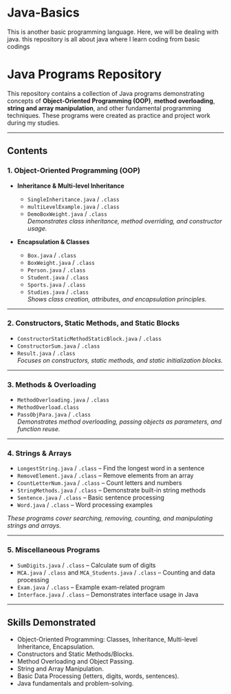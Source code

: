 # Java-Basics
This is another basic programming language. Here, we will be dealing with java. 
this repository is all about java where I learn coding from basic codings

# Java Programs Repository

This repository contains a collection of Java programs demonstrating concepts of **Object-Oriented Programming (OOP)**, **method overloading**, **string and array manipulation**, and other fundamental programming techniques. These programs were created as practice and project work during my studies.

---

## **Contents**

### 1. Object-Oriented Programming (OOP)
- **Inheritance & Multi-level Inheritance**
  - `SingleInheritance.java` / `.class`
  - `multiLevelExample.java` / `.class`
  - `DemoBoxWeight.java` / `.class`  
  *Demonstrates class inheritance, method overriding, and constructor usage.*

- **Encapsulation & Classes**
  - `Box.java` / `.class`
  - `BoxWeight.java` / `.class`
  - `Person.java` / `.class`
  - `Student.java` / `.class`
  - `Sports.java` / `.class`
  - `Studies.java` / `.class`  
  *Shows class creation, attributes, and encapsulation principles.*

---

### 2. Constructors, Static Methods, and Static Blocks
- `ConstructorStaticMethodStaticBlock.java` / `.class`
- `ConstructorSum.java` / `.class`
- `Result.java` / `.class`  
*Focuses on constructors, static methods, and static initialization blocks.*

---

### 3. Methods & Overloading
- `MethodOverloading.java` / `.class`
- `MethodOverload.class`
- `PassObjPara.java` / `.class`  
*Demonstrates method overloading, passing objects as parameters, and function reuse.*

---

### 4. Strings & Arrays
- `LongestString.java` / `.class` – Find the longest word in a sentence
- `RemoveElement.java` / `.class` – Remove elements from an array
- `CountLetterNum.java` / `.class` – Count letters and numbers
- `StringMethods.java` / `.class` – Demonstrate built-in string methods
- `Sentence.java` / `.class` – Basic sentence processing
- `Word.java` / `.class` – Word processing examples  

*These programs cover searching, removing, counting, and manipulating strings and arrays.*

---

### 5. Miscellaneous Programs
- `SumDigits.java` / `.class` – Calculate sum of digits
- `MCA.java` / `.class` and `MCA_Students.java` / `.class` – Counting and data processing
- `Exam.java` / `.class` – Example exam-related program
- `Interface.java` / `.class` – Demonstrates interface usage in Java

---

## **Skills Demonstrated**
- Object-Oriented Programming: Classes, Inheritance, Multi-level Inheritance, Encapsulation.
- Constructors and Static Methods/Blocks.
- Method Overloading and Object Passing.
- String and Array Manipulation.
- Basic Data Processing (letters, digits, words, sentences).
- Java fundamentals and problem-solving.
